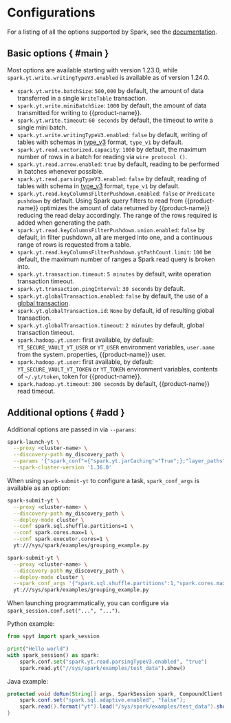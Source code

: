 # Configurations

For a listing of all the options supported by Spark, see the [documentation](https://spark.apache.org/docs/latest/configuration.html).

## Basic options { #main }

Most options are available starting with version 1.23.0, while `spark.yt.write.writingTypeV3.enabled` is available as of version 1.24.0.

- `spark.yt.write.batchSize`: `500,000` by default, the amount of data transferred in a single `WriteTable` transaction.
- `spark.yt.write.miniBatchSize`: `1000` by default, the amount of data transmitted for writing to {{product-name}}.
- `spark.yt.write.timeout`: `60 seconds` by default, the timeout to write a single mini batch.
- `spark.yt.write.writingTypeV3.enabled`: `false` by default, writing of tables with schemas in [type_v3](../../../../../user-guide/storage/data-types.md) format, `type_v1` by default.
- `spark.yt.read.vectorized.capacity`: `1000` by default, the maximum number of rows in a batch for reading via `wire protocol ()`.
- `spark.yt.read.arrow.enabled`: `true` by default, reading to be performed in batches whenever possible.
- `spark.yt.read.parsingTypeV3.enabled`: `false` by default, reading of tables with schema in [type_v3](../../../../../user-guide/storage/data-types.md) format, `type_v1` by default.
- `spark.yt.read.keyColumnsFilterPushdown.enabled`: `false` or `Predicate pushdown` by default. Using Spark query filters to read from {{product-name}} optimizes the amount of data returned by {{product-name}} reducing the read delay accordingly. The range of the rows required is added when generating the path.
- `spark.yt.read.keyColumnsFilterPushdown.union.enabled`: `false` by default, in filter pushdown, all are merged into one, and a continuous range of rows is requested from a table.
- `spark.yt.read.keyColumnsFilterPushdown.ytPathCount.limit`: `100` be default, the maximum number of ranges a Spark read query is broken into.
- `spark.yt.transaction.timeout`: `5 minutes` by default, write operation transaction timeout.
- `spark.yt.transaction.pingInterval`: `30 seconds` by default.
- `spark.yt.globalTransaction.enabled`: `false` by default, the use of a [global transaction](../../../../../user-guide/data-processing/spyt/read-transaction.md).
- `spark.yt.globalTransaction.id`: `None` by default, id of resulting global transaction.
- `spark.yt.globalTransaction.timeout`: `2 minutes` by default, global transaction timeout.
- `spark.hadoop.yt.user`: first available, by default: `YT_SECURE_VAULT_YT_USER` or `YT_USER` environment variables, `user.name` from the system. properties, {{product-name}} user.
- `spark.hadoop.yt.user`: first available, by default: `YT_SECURE_VAULT_YT_TOKEN` or `YT_TOKEN` environment variables, contents of `~/.yt/token`, token for {{product-name}}.
- `spark.hadoop.yt.timeout`: `300 seconds` by default, {{product-name}} read timeout.

## Additional options { #add }

Additional options are passed in via `--params`:

```bash
spark-launch-yt \
  --proxy <cluster-name> \
  --discovery-path my_discovery_path \
  --params '{"spark_conf"={"spark.yt.jarCaching"="True";};"layer_paths"=["//.../ubuntu_xenial_app_lastest.tar.gz";...;];"operation_spec"={"max_failed_job_count"=100;};}' \
  --spark-cluster-version '1.36.0'
```

When using `spark-submit-yt` to configure a task, `spark_conf_args` is available as an option:

```bash
spark-submit-yt \
  --proxy <cluster-name> \
  --discovery-path my_discovery_path \
  --deploy-mode cluster \
  --conf spark.sql.shuffle.partitions=1 \
  --conf spark.cores.max=1 \
  --conf spark.executor.cores=1 \
  yt:///sys/spark/examples/grouping_example.py
```
```bash
spark-submit-yt \
  --proxy <cluster-name> \
  --discovery-path my_discovery_path \
  --deploy-mode cluster \
  --spark_conf_args '{"spark.sql.shuffle.partitions":1,"spark.cores.max":1,"spark.executor.cores"=1}' \
  yt:///sys/spark/examples/grouping_example.py
```

When launching programmatically, you can configure via `spark_session.conf.set("...", "...")`.

Python example:

```python
from spyt import spark_session

print("Hello world")
with spark_session() as spark:
    spark.conf.set("spark.yt.read.parsingTypeV3.enabled", "true")
    spark.read.yt("//sys/spark/examples/test_data").show()
```

Java example:

```java
protected void doRun(String[] args, SparkSession spark, CompoundClient yt) {
    spark.conf.set("spark.sql.adaptive.enabled", "false");
    spark.read().format("yt").load("/sys/spark/examples/test_data").show();
}
```


